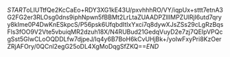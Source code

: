 $START$oLIUTtfQe2KcCaEo+RDY3XG1kE43U/pxvhhhRO/VY/iqpUx+sttt7etnA3G2FG2er3RLOsg0dns9iphNpwn5fBBMt2LrLtaZUAADPZllIMPZUlRjI6utd7qryy8kIme0P4DwKnESkpcS/P56psk6UfqbdItIxYxci7q8dywXJsZSs29cLgRzBqsFls3fOO9V2Vte5vbuiqMR2dzuh18X/N4RUBud21GedqVuyD2e7zj7QEIpVPQcgSst5GlwCLoOQDDLfw7djpeJ/Iq4y6B7BoH6kCvUHjBk+/yoIwFxyPri8KzOerZRjAFOry/0QCnl2egG25oDL4XgMoDqgSfZKQ==$END$